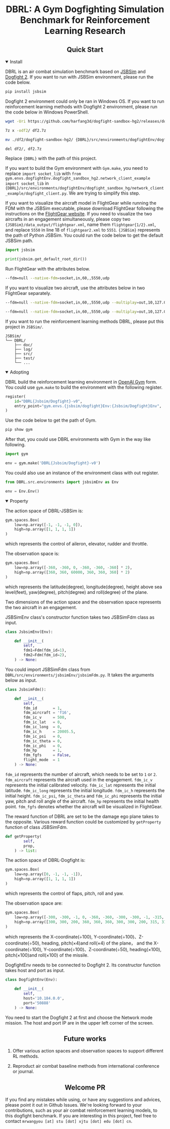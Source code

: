 <div align="center">
  <h1>DBRL: A Gym <b>D</b>ogfighting Simulation <b>B</b>enchmark for <b>R</b>einforcement <b>L</b>earning Research</h1>

</div>


## <div align="center">Quick Start</div>

<details open>
<summary>Install</summary>

DBRL is an air combat simulation benchmark based on <a href="http://jsbsim.sourceforge.net/">JSBSim</a> and <a href="https://github.com/harfang3d/dogfight-sandbox-hg2">Dogfight 2</a>. If you want to run with JSBSim environment, please run the code below.

```bash
pip install jsbsim
```

Dogfight 2 environment could only be ran in Windows OS. If you want to run reinforcement learning methods with Dogfight 2 environment, please run the code below in Windows PowerShell.

```bash
wget -Uri https://github.com/harfang3d/dogfight-sandbox-hg2/releases/download/1.0.2/dogfight-sandbox-hg2-win64.7z -OutFile "df2.7z"

7z x -odf2/ df2.7z

mv ./df2/dogfight-sandbox-hg2/ {DBRL}/src/environments/dogfightEnv/dogfight_sandbox_hg2/

del df2/, df2.7z
```
Replace `{DBRL}` with the path of this project. 

If you want to build the Gym environment with `Gym.make`, you need to replace `import socket_lib` with `from gym.envs.dogfightEnv.dogfight_sandbox_hg2.network_client_example import socket_lib` in `{DBRL}/src/environments/dogfightEnv/dogfight_sandbox_hg/network_client_example/dogfight_client.py`. We are trying to simplify this step.

If you want to visualize the aircraft model in FlightGear while running the FDM with the JSBSim executable, please download FlightGear following the instructions on the <a href="https://www.flightgear.org/">FlightGear website</a>. If you need to visualize the two aircrafts in an engagement simultaneously, please copy two `{JSBSim}/data_output/flightgear.xml`, name them `flightgear{1/2}.xml`, and replace `5550` in line 18 of `flightgear2.xml` to `5551`. `{JSBSim}` represents the path of Python JSBSim. You could run the code below to get the default JSBSim path.

```python
import jsbsim

print(jsbsim.get_default_root_dir())
```

Run FlightGear with the attributes below.

```bash
--fdm=null --native-fdm=socket,in,60,,5550,udp
```

If you want to visualize two aircraft, use the attributes below in two FlightGear separately.

```bash
--fdm=null --native-fdm=socket,in,60,,5550,udp --multiplay=out,10,127.0.0.1,5000 --multiplay=in,10,127.0.0.1,5001 --callsign=Test1
```

```bash
--fdm=null --native-fdm=socket,in,60,,5550,udp --multiplay=out,10,127.0.0.1,5001 --multiplay=in,10,127.0.0.1,5000 --callsign=Test2
```

If you want to run the reinforcement learning methods DBRL, please put this project in `JSBSim/`.

```
JSBSim/
└── DBRL/
    ├── doc/
    ├── log/
    ├── src/
    ├── test/
    └── ...
```

</details>


<details open>
<summary>Adopting</summary>

DBRL build the reinforcement learning environment in <a href="https://github.com/openai/gym">OpenAI Gym</a> form. You could use `gym.make` to build the environment with the following register. 

```python
register(
    id="DBRL{Jsbsim/Dogfight}-v0",
    entry_point="gym.envs.{jsbsim/dogfight}Env:{Jsbsim/Dogfight}Env",
)
```

Use the code below to get the path of Gym.

```bash
pip show gym
```

After that, you could use DBRL environments with Gym in the way like following.

```python
import gym

env = gym.make('DBRL{Jsbsim/Dogfight}-v0')
```

You could also use an instance of the environment class with out register.

```python
from DBRL.src.environments import jsbsimEnv as Env

env = Env.Env()
```

</details>


<details open>
<summary>Property</summary>

The action space of DBRL-JSBSim is:

```python
gym.spaces.Box(
    low=np.array([-1, -1, -1, 0]),
    high=np.array([1, 1, 1, 1])
)
```
which represents the control of aileron, elevator, rudder and throttle.

The observation space is:

```python
gym.spaces.Box(
    low=np.array([-360, -360, 0, -360, -360, -360] * 2),
    high=np.array([360, 360, 60000, 360, 360, 360] * 2)
)
```
which represents the latitude(degree), longitude(degree), height above sea level(feet), yaw(degree), pitch(degree) and roll(degree) of the plane. 

Two dimensions of the action space and the observation space represents the two aircraft in an engagement.

JSBSimEnv class's constructor function takes two JSBSimFdm class as input.

```python
class JsbsimEnv(Env):

    def __init__(
        self,
        fdm1=Fdm(fdm_id=1),
        fdm2=Fdm(fdm_id=2),
    ) -> None:
```

You could import JSBSimFdm class from `DBRL/src/environments/jsbsimEnv/jsbsimFdm.py`. It takes the arguments below as input.

```python
class JsbsimFdm():

    def __init__(
        self,
        fdm_id       = 1,
        fdm_aircraft = 'f16',
        fdm_ic_v     = 500,
        fdm_ic_lat   = 0,
        fdm_ic_long  = 0,
        fdm_ic_h     = 20005.5,
        fdm_ic_psi   = 0,
        fdm_ic_theta = 0,
        fdm_ic_phi   = 0,
        fdm_hp       = 1,
        fdm_fgfs     = False,
        flight_mode  = 1
    ) -> None:
```
`fdm_id` represents the number of aircraft, which needs to be set to `1` or `2`. `fdm_aircraft` represents the aircraft used in the engagement. `fdm_ic_v` represents the initial calibrated velocity. `fdm_ic_lat` represents the initial latitude. `fdm_ic_long` represents the initial longitude. `fdm_ic_h` represents the initial height. `fdm_ic_psi`, `fdm_ic_theta` and `fdm_ic_phi` represents the initial yaw, pitch and roll angle of the aircraft. `fdm_hp` represents the initial health point. `fdm_fgfs` denotes whether the aircraft will be visualized in FlightGear.

The reward function of DBRL are set to be the damage ego plane takes to the opposite. Various reward function could be customized by `getProperty` function of class JSBSimFdm.

```python
def getProperty(
        self,
        prop,
    ) -> list:
```

The action space of DBRL-Dogfight is:

```python
gym.spaces.Box(
    low=np.array([0, -1, -1, -1]),
    high=np.array([1, 1, 1, 1])
)
```
which represents the control of flaps, pitch, roll and yaw.

The observation space are:

```python
gym.spaces.Box(
    low=np.array([-300, -300, -1, 0, -360, -360, -300, -300, -1, -315, -315, -315]),
    high=np.array([300, 300, 200, 360, 360, 360, 300, 300, 200, 315, 315, 315])
)
```
which represents the X-coordinate(÷100), Y-coordinate(÷100)、Z-coordinate(÷50), heading, pitch(×4)and roll(×4) of the plane， and the X-coordinate(÷100), Y-coordinate(÷100)、Z-coordinate(÷50), heading(×100), pitch(×100)and roll(×100) of the missile.

DogfightEnv needs to be connected to Dogfight 2. Its constructor function takes host and port as input.

```python
class DogfightEnv(Env):

    def __init__(
        self,
        host='10.184.0.0',
        port='50888'
    ) -> None:
```

You need to start the Dogfight 2 at first and choose the Network mode mission. The host and port IP are in the upper left corner of the screen.


</details>


## <div align="center">Future works</div>

1. Offer various action spaces and observation spaces to support different RL methods.

2. Reproduct air combat baseline methods from international conference or journal.


## <div align="center">Welcome PR</div>

If you find any mistakes while using, or have any suggestions and advices, please point it out in Github Issues. We're looking forward to your contributions, such as your air combat reinforcement learning models, to this dogfight benchmark. If you are interesting in this project, feel free to contact `mrwangyou [at] stu [dot] xjtu [dot] edu [dot] cn`.
